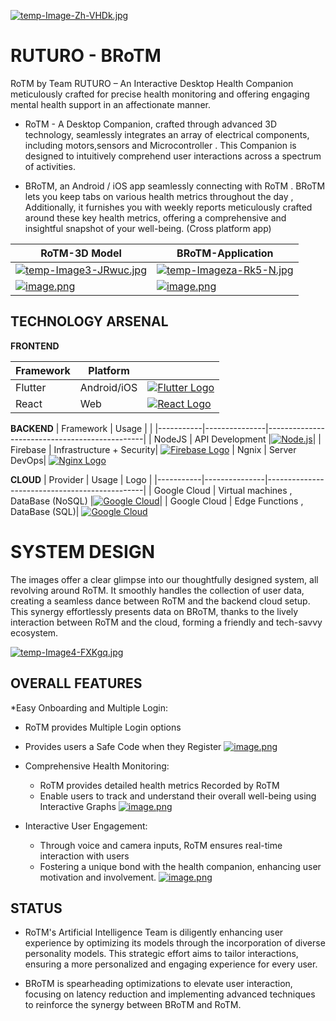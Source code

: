 [![temp-Image-Zh-VHDk.jpg](https://i.postimg.cc/vTnyx026/temp-Image-Zh-VHDk.jpg)](https://postimg.cc/dZJpzjYq)
# RUTURO - BRoTM
RoTM by Team RUTURO – An Interactive Desktop Health Companion meticulously crafted for precise health monitoring and offering engaging mental health support in an affectionate manner.
 
- RoTM - A Desktop Companion, crafted through advanced 3D technology, seamlessly integrates an array of electrical components, including motors,sensors and Microcontroller . This Companion is designed to intuitively comprehend user interactions across a spectrum of activities.

- BRoTM, an Android / iOS app seamlessly connecting with RoTM . BRoTM lets you keep tabs on various health metrics throughout the day , Additionally, it furnishes you with weekly reports meticulously crafted around these key health metrics, offering a comprehensive and insightful snapshot of your well-being. (Cross platform app)

|**RoTM-3D Model**| BRoTM-Application|                                          
|-----------|---------------|
[![temp-Image3-JRwuc.jpg](https://i.postimg.cc/9FWDRdFD/temp-Image3-JRwuc.jpg)](https://postimg.cc/14jmbNFS)    | [![temp-Imageza-Rk5-N.jpg](https://i.postimg.cc/d3sRLfV5/temp-Imageza-Rk5-N.jpg)](https://postimg.cc/TLs5sCmb)| 
| [![image.png](https://i.postimg.cc/15w71SBj/image.png)](https://postimg.cc/GH3xvZZF)| [![image.png](https://i.postimg.cc/c1m69ty9/image.png)](https://postimg.cc/5jXxj0tL)|










## TECHNOLOGY ARSENAL

**FRONTEND**

| Framework | Platform      |                                           |
|-----------|---------------|-----------------------------------------------|
| Flutter   | Android/iOS   | [![Flutter Logo](https://img.shields.io/badge/-Flutter-02569B?style=flat&logo=flutter&logoColor=cyan)](https://flutter.dev/)  |
| React     | Web           | [![React Logo](https://img.shields.io/badge/-React-61DAFB?style=flat&logo=react&logoColor=black)](https://reactjs.org/)      |

**BACKEND**
| Framework | Usage      |                                           |
|-----------|---------------|-----------------------------------------------|
| NodeJS   | API Development   |[![Node.js](https://img.shields.io/badge/-Node.js-339933?style=flat&logo=node.js&logoColor=black)](https://nodejs.org/)|
| Firebase     | Infrastructure + Security| [![Firebase Logo](https://img.shields.io/badge/-Firebase-FFCA28?style=flat&logo=firebase&logoColor=black)](https://firebase.google.com/)
| Ngnix     | Server DevOps| [![Nginx Logo](https://img.shields.io/badge/-Nginx-009639?style=flat&logo=nginx&logoColor=black)](https://www.nginx.com/)

**CLOUD**
| Provider | Usage      | Logo                                          |
|-----------|---------------|-----------------------------------------------|
| Google Cloud   | Virtual machines , DataBase (NoSQL)  |[![Google Cloud](https://img.shields.io/badge/-Google%20Cloud-4285F4?style=flat&logo=google-cloud&logoColor=4285F4&labelColor=black)](https://cloud.google.com/)|
| Google Cloud | Edge Functions , DataBase (SQL)| [![Google Cloud](https://img.shields.io/badge/-Google%20Cloud-4285F4?style=flat&logo=google-cloud&logoColor=4285F4&labelColor=black)](https://cloud.google.com/)




# SYSTEM DESIGN
The images offer a clear glimpse into our thoughtfully designed system, all revolving around RoTM. It smoothly handles the collection of user data, creating a seamless dance between RoTM and the backend cloud setup. This synergy effortlessly presents data on BRoTM, thanks to the lively interaction between RoTM and the cloud, forming a friendly and tech-savvy ecosystem.

[![temp-Image4-FXKgq.jpg](https://i.postimg.cc/7hJHMHhh/temp-Image4-FXKgq.jpg)](https://postimg.cc/wRHY9dhY)

## OVERALL FEATURES 
*Easy Onboarding and Multiple Login:
  * RoTM provides Multiple Login options
  * Provides users a Safe Code when they Register
[![image.png](https://i.postimg.cc/PJP5BPh0/image.png)](https://postimg.cc/sGCzWfMJ)

* Comprehensive Health Monitoring:
  * RoTM provides detailed health metrics Recorded by RoTM
  * Enable users to track and understand their overall well-being using Interactive Graphs
[![image.png](https://i.postimg.cc/9fQ0GxKW/image.png)](https://postimg.cc/gx1GpKG5)

* Interactive User Engagement:
  * Through voice and camera inputs, RoTM ensures real-time interaction with users
  *  Fostering a unique bond with the health companion, enhancing user motivation and involvement.
[![image.png](https://i.postimg.cc/zG4jPcZk/image.png)](https://postimg.cc/LJBLJvsq)

## STATUS

- RoTM's Artificial Intelligence Team is diligently enhancing user experience by optimizing its models through the incorporation of diverse personality models. This strategic effort aims to tailor interactions, ensuring a more personalized and engaging experience for every user.

- BRoTM is spearheading optimizations to elevate user interaction, focusing on latency reduction and implementing advanced techniques to reinforce the synergy between BRoTM and RoTM.

